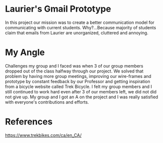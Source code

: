 # Laurier's Gmail Prototype 
In this project our mission was to create a better communication model for communicating with current students. Why?...Because majority of students claim that emails from Laurier are unorganized, cluttered and annoying. 

# My Angle 
Challenges my group and I faced was when 3 of our group members dropped out of the class halfway through our project. We solved that problem by having more group meetings, improving our wire-frames and prototype by constant feedback by our Professor and getting inspiration from a bicycle website called Trek Bicycle. I felt my group members and I still continued to work hard even after 3 of our members left, we did not did not give up. My group and I got an A on the project and I was really satisfied with everyone's contributions and efforts.  

# References 
https://www.trekbikes.com/ca/en_CA/